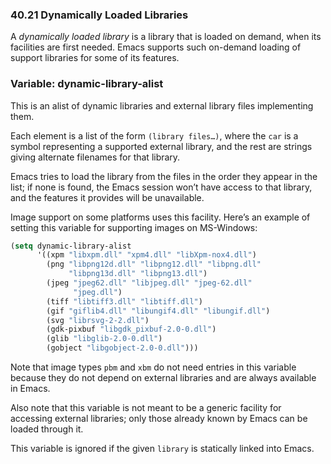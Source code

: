 

### 40.21 Dynamically Loaded Libraries

A *dynamically loaded library* is a library that is loaded on demand, when its facilities are first needed. Emacs supports such on-demand loading of support libraries for some of its features.

### Variable: **dynamic-library-alist**

This is an alist of dynamic libraries and external library files implementing them.

Each element is a list of the form `(library files…)`, where the `car` is a symbol representing a supported external library, and the rest are strings giving alternate filenames for that library.

Emacs tries to load the library from the files in the order they appear in the list; if none is found, the Emacs session won’t have access to that library, and the features it provides will be unavailable.

Image support on some platforms uses this facility. Here’s an example of setting this variable for supporting images on MS-Windows:

```lisp
(setq dynamic-library-alist
      '((xpm "libxpm.dll" "xpm4.dll" "libXpm-nox4.dll")
        (png "libpng12d.dll" "libpng12.dll" "libpng.dll"
             "libpng13d.dll" "libpng13.dll")
        (jpeg "jpeg62.dll" "libjpeg.dll" "jpeg-62.dll"
              "jpeg.dll")
        (tiff "libtiff3.dll" "libtiff.dll")
        (gif "giflib4.dll" "libungif4.dll" "libungif.dll")
        (svg "librsvg-2-2.dll")
        (gdk-pixbuf "libgdk_pixbuf-2.0-0.dll")
        (glib "libglib-2.0-0.dll")
        (gobject "libgobject-2.0-0.dll")))
```

Note that image types `pbm` and `xbm` do not need entries in this variable because they do not depend on external libraries and are always available in Emacs.

Also note that this variable is not meant to be a generic facility for accessing external libraries; only those already known by Emacs can be loaded through it.

This variable is ignored if the given `library` is statically linked into Emacs.
